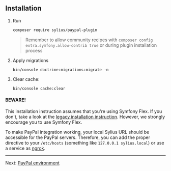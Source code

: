 ## Installation

1. Run

    ```bash
    composer require sylius/paypal-plugin
    ```

   > Remember to allow community recipes with `composer config extra.symfony.allow-contrib true` or during plugin installation process

1. Apply migrations

   ```
   bin/console doctrine:migrations:migrate -n
   ```

1. Clear cache:

    ```bash
    bin/console cache:clear
    ```

#### BEWARE!

This installation instruction assumes that you're using Symfony Flex. If you don't, take a look at the
[legacy installation instruction](legacy_installation.md). However, we strongly encourage you to use
Symfony Flex.

To make PayPal integration working, your local Sylius URL should be accessible for the PayPal servers. Therefore, you can
add the proper directive to your `/etc/hosts` (something like `127.0.0.1 sylius.local`) or use a service as [ngrok](https://ngrok.com/).

---

Next: [PayPal environment](sandbox-vs-live.md)
